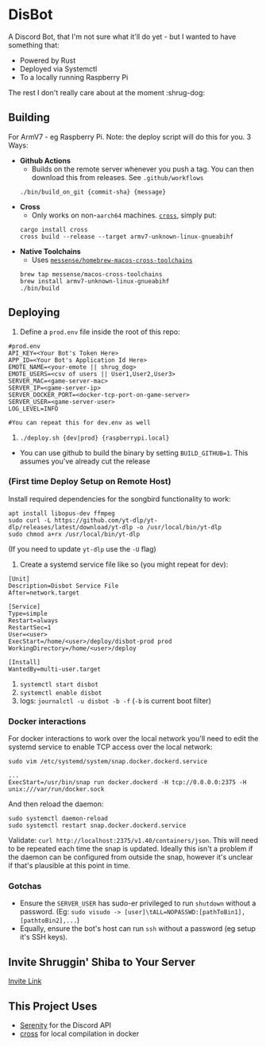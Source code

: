 # DisBot

A Discord Bot, that I'm not sure what it'll do yet - but I wanted to have something that:

- Powered by Rust
- Deployed via Systemctl 
- To a locally running Raspberry Pi

The rest I don't really care about at the moment :shrug-dog:

## Building

For ArmV7 - eg Raspberry Pi. Note: the deploy script will do this for you. 3 Ways:

- __Github Actions__
  - Builds on the remote server whenever you push a tag. You can then download this from releases. See `.github/workflows`
  ```
  ./bin/build_on_git {commit-sha} {message}
  ```
- __Cross__
  - Only works on non-`aarch64` machines. [`cross`](https://github.com/rust-embedded/cross), simply put: 
  ```
  cargo install cross
  cross build --release --target armv7-unknown-linux-gnueabihf
  ```
- __Native Toolchains__
  - Uses [`messense/homebrew-macos-cross-toolchains`](https://github.com/messense/homebrew-macos-cross-toolchains)
  ```
  brew tap messense/macos-cross-toolchains
  brew install armv7-unknown-linux-gnueabihf
  ./bin/build
  ```

## Deploying
 
1. Define a `prod.env` file inside the root of this repo:

```
#prod.env
API_KEY=<Your Bot's Token Here>
APP_ID=<Your Bot's Application Id Here>
EMOTE_NAME=<your-emote || shrug_dog>
EMOTE_USERS=<csv of users || User1,User2,User3>
SERVER_MAC=<game-server-mac>
SERVER_IP=<game-server-ip>
SERVER_DOCKER_PORT=<docker-tcp-port-on-game-server>
SERVER_USER=<game-server-user>
LOG_LEVEL=INFO

#You can repeat this for dev.env as well
```

1. `./deploy.sh {dev|prod} {raspberrypi.local}`
  - You can use github to build the binary by setting `BUILD_GITHUB=1`. This assumes you've already cut the release

### (First time Deploy Setup on Remote Host)

Install required dependencies for the songbird functionality to work:

```
apt install libopus-dev ffmpeg
sudo curl -L https://github.com/yt-dlp/yt-dlp/releases/latest/download/yt-dlp -o /usr/local/bin/yt-dlp
sudo chmod a+rx /usr/local/bin/yt-dlp
```

(If you need to update `yt-dlp` use the `-U` flag)

1. Create a systemd service file like so (you might repeat for dev):

```
[Unit]
Description=Disbot Service File
After=network.target

[Service]
Type=simple
Restart=always
RestartSec=1
User=<user>
ExecStart=/home/<user>/deploy/disbot-prod prod
WorkingDirectory=/home/<user>/deploy

[Install]
WantedBy=multi-user.target
```

1. `systemctl start disbot`
1. `systemctl enable disbot`
1. logs: `journalctl -u disbot -b -f` (`-b` is current boot filter)

### Docker interactions

For docker interactions to work over the local network you'll need to edit the systemd service to enable TCP access over the local network:

```
sudo vim /etc/systemd/system/snap.docker.dockerd.service

...
ExecStart=/usr/bin/snap run docker.dockerd -H tcp://0.0.0.0:2375 -H unix:///var/run/docker.sock
```

And then reload the daemon:

```
sudo systemctl daemon-reload
sudo systemctl restart snap.docker.dockerd.service
```

Validate: `curl http://localhost:2375/v1.40/containers/json`. This will need to be repeated each time the snap is updated. Ideally this isn't a problem if the daemon can be configured from outside the snap, however it's unclear if that's plausible at this point in time.

### Gotchas

- Ensure the `SERVER_USER` has sudo-er privileged to run `shutdown` without a password. (Eg: `sudo visudo -> [user]\tALL=NOPASSWD:[pathToBin1],[pathtoBin2],...`)
- Equally, ensure the bot's host can run `ssh` without a password (eg setup it's SSH keys).

## Invite Shruggin' Shiba to Your Server

[Invite Link](https://discord.com/api/oauth2/authorize?client_id=764937518570536990&permissions=342080&scope=bot)

## This Project Uses

- [Serenity](https://github.com/serenity-rs/serenity) for the Discord API
- [cross](https://github.com/rust-embedded/cross) for local compilation in docker
